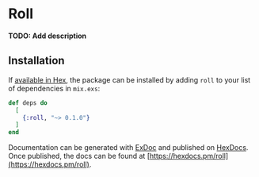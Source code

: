 # Roll

**TODO: Add description**

## Installation

If [available in Hex](https://hex.pm/docs/publish), the package can be installed
by adding `roll` to your list of dependencies in `mix.exs`:

```elixir
def deps do
  [
    {:roll, "~> 0.1.0"}
  ]
end
```

Documentation can be generated with [ExDoc](https://github.com/elixir-lang/ex_doc)
and published on [HexDocs](https://hexdocs.pm). Once published, the docs can
be found at [https://hexdocs.pm/roll](https://hexdocs.pm/roll).

